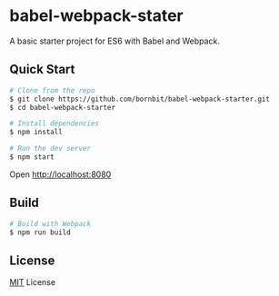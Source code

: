 # babel-webpack-stater

A basic starter project for ES6 with Babel and Webpack.

## Quick Start

```bash
# Clone from the repo
$ git clone https://github.com/bornbit/babel-webpack-starter.git
$ cd babel-webpack-starter

# Install dependencies
$ npm install

# Run the dev server
$ npm start
```

Open [http://localhost:8080](http://localhost:8080)

## Build

```bash
# Build with Webpack
$ npm run build
```

## License

[MIT](https://github.com/bornbit/babel-webpack-starter/blob/master/LICENSE) License


